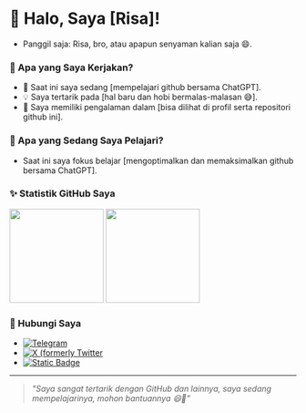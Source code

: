 # 👋 Halo, Saya [Risa]!
- Panggil saja: Risa, bro, atau apapun senyaman kalian saja 😄.

### 🔭 Apa yang Saya Kerjakan?
- 🌟 Saat ini saya sedang [mempelajari github bersama ChatGPT].
- 💡 Saya tertarik pada [hal baru dan hobi bermalas-malasan 😅].
- 🚀 Saya memiliki pengalaman dalam [bisa dilihat di profil serta repositori github ini].

### 🌱 Apa yang Sedang Saya Pelajari?
- Saat ini saya fokus belajar [mengoptimalkan dan memaksimalkan github bersama ChatGPT].

### ✨ Statistik GitHub Saya
<div>
  <img height="165em" src="https://github-readme-stats.vercel.app/api?username=risawitama&show_icons=true&hide_border=true&count_private=true&theme=radical" />
  <img height="165em" src="https://github-readme-stats.vercel.app/api/top-langs/?username=risawitama&layout=compact&theme=radical" />
</div>

### 💼 Hubungi Saya
- [![Telegram](https://img.shields.io/badge/_@RisaWitama_-white?style=flat-square&logo=telegram&labelColor=white&color=%2326A5E4)](https://t.me/RisaWitama)
- [![X (formerly Twitter](https://img.shields.io/badge/_@ardiirsw_%20-grey?style=flat-square&logo=x&logoColor=white&labelColor=grey&color=white)](https://x.com/ardiirsw_)
- [![Static Badge](https://img.shields.io/badge/_@ardiirsw_%20-white?style=flat-square&logo=instagram&logoColor=%23FF0069&labelColor=white&color=%23FF0069)](https://instagram.com/ardiirsw_)

---

> *"Saya sangat tertarik dengan GitHub dan lainnya,
      saya sedang mempelajarinya, mohon bantuannya 😄🙏"*

